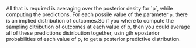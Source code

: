 
All that is required is averaging over the posterior desity for ´p´, while 
computing the predictions. For each possile value of the parameter `p`, there is an 
implied distribution of outcomes.So if you where to compute the sampling ditribution of 
outcomes at each value of p, then you could average all of these predictions distribution 
together, usin gth eposterior probabilities of each value of p, to get a posterior 
predictive distribution.
